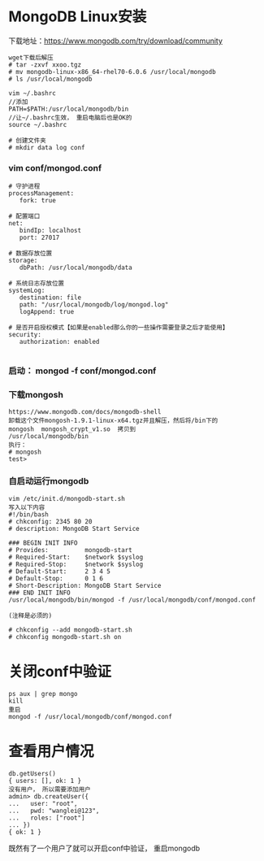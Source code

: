 # MongoDB Linux安装
下载地址：https://www.mongodb.com/try/download/community
```
wget下载后解压
# tar -zxvf xxoo.tgz
# mv mongodb-linux-x86_64-rhel70-6.0.6 /usr/local/mongodb
# ls /usr/local/mongodb

vim ~/.bashrc 
//添加
PATH=$PATH:/usr/local/mongodb/bin
//让~/.bashrc生效， 重启电脑后也是OK的
source ~/.bashrc
```

```
# 创建文件夹
# mkdir data log conf
```


### vim conf/mongod.conf
```
# 守护进程
processManagement:
   fork: true

# 配置端口
net:
   bindIp: localhost
   port: 27017

# 数据存放位置
storage:
   dbPath: /usr/local/mongodb/data

# 系统日志存放位置
systemLog:
   destination: file
   path: "/usr/local/mongodb/log/mongod.log"
   logAppend: true

# 是否开启授权模式【如果是enabled那么你的一些操作需要登录之后才能使用】
security:
   authorization: enabled
   
```

### 启动： mongod -f conf/mongod.conf 

### 下载mongosh
```
https://www.mongodb.com/docs/mongodb-shell
卸载这个文件mongosh-1.9.1-linux-x64.tgz并且解压，然后将/bin下的
mongosh  mongosh_crypt_v1.so  拷贝到 
/usr/local/mongodb/bin
执行：
# mongosh
test>
```

### 自启动运行mongodb

```
vim /etc/init.d/mongodb-start.sh
写入以下内容
#!/bin/bash
# chkconfig: 2345 80 20
# description: MongoDB Start Service

### BEGIN INIT INFO
# Provides:          mongodb-start
# Required-Start:    $network $syslog
# Required-Stop:     $network $syslog
# Default-Start:     2 3 4 5
# Default-Stop:      0 1 6
# Short-Description: MongoDB Start Service
### END INIT INFO
/usr/local/mongodb/bin/mongod -f /usr/local/mongodb/conf/mongod.conf

(注释是必须的)

# chkconfig --add mongodb-start.sh
# chkconfig mongodb-start.sh on
```


# 关闭conf中验证
```
ps aux | grep mongo
kill
重启
mongod -f /usr/local/mongodb/conf/mongod.conf
```

# 查看用户情况
```
db.getUsers()
{ users: [], ok: 1 }
没有用户， 所以需要添加用户
admin> db.createUser({
...   user: "root",
...   pwd: "wanglei@123",
...   roles: ["root"]
... })
{ ok: 1 }

```
既然有了一个用户了就可以开启conf中验证， 重启mongodb









